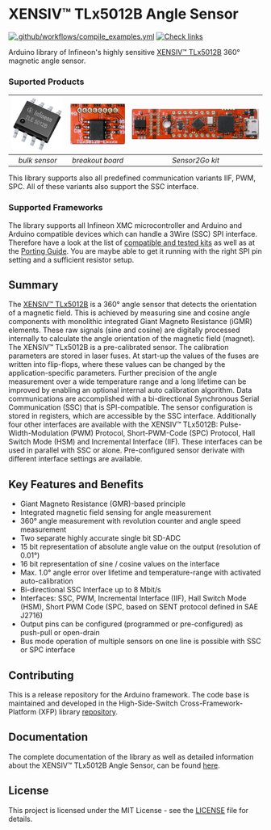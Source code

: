 # XENSIV™ TLx5012B Angle Sensor

[![.github/workflows/compile_examples.yml](https://github.com/Infineon/arduino-xensiv-angle-sensor-tlx5012/actions/workflows/compile_examples.yml/badge.svg?branch=devops%2Frelease-lib-wflow-enable)](https://github.com/Infineon/arduino-xensiv-angle-sensor-tlx5012/actions/workflows/compile_examples.yml)
[![Check links](https://github.com/Infineon/arduino-xensiv-angle-sensor-tlx5012/actions/workflows/check_links.yml/badge.svg)](https://github.com/Infineon/arduino-xensiv-angle-sensor-tlx5012/actions/workflows/check_links.yml)

Arduino library of Infineon's highly sensitive [XENSIV™ TLx5012B](https://www.infineon.com/products/sensor/magnetic-position-sensors/angle-sensors) 360° magnetic angle sensor.

### Suported Products

| <img src="https://raw.githubusercontent.com/Infineon/xensiv-angle-sensor-tlx5012/main/docs/img/TLE_5012B_DSO-8-16_plain.png" width=150 style="background:white"> | <img src="https://raw.githubusercontent.com/Infineon/xensiv-angle-sensor-tlx5012/main/docs/img/TLE5012B_breakout.png" width=150 style="background:white"> | <img src="https://raw.githubusercontent.com/Infineon/xensiv-angle-sensor-tlx5012/main/docs/img/TLE5012B_horizontal.png" width=400 style="background:white"> |
|:--:|:--:|:--:|
| *bulk sensor* | *breakout board* | *Sensor2Go kit* 


This library supports also all predefined communication variants IIF, PWM, SPC. All of these variants also support the SSC interface.

### Supported Frameworks

The library supports all Infineon XMC microcontroller and Arduino and Arduino compatible devices which can handle a 3Wire (SSC) SPI interface. Therefore have a look at the list of [compatible and tested kits](https://xensiv-angle-sensor-tlx5012.readthedocs.io/en/latest/) as well as at the [Porting Guide](https://xensiv-angle-sensor-tlx5012.readthedocs.io/en/latest/). You are maybe able to get it running with the right SPI pin setting and a sufficient resistor setup.


## Summary
The [XENSIV™ TLx5012B](https://www.infineon.com/cms/en/product/evaluation-boards/tle5012b_e1000_ms2go/) is a 360° angle sensor that detects the orientation of a magnetic field. This is achieved by measuring sine and cosine angle components with monolithic integrated Giant Magneto Resistance (iGMR) elements. These raw signals (sine and cosine) are digitally processed internally to calculate the angle orientation of the magnetic field (magnet). The XENSIV™ TLx5012B is a pre-calibrated sensor. The calibration parameters are stored in laser fuses. At start-up the values of the fuses are written into flip-flops, where these values can be changed by the application-specific parameters. Further precision of the angle measurement over a wide temperature range and a long lifetime can be improved by enabling an optional internal auto calibration algorithm. Data communications are accomplished with a bi-directional Synchronous Serial Communication (SSC) that is SPI-compatible. The sensor configuration is stored in registers, which are accessible by the SSC interface. Additionally four other interfaces are available with the XENSIV™ TLx5012B: Pulse-Width-Modulation (PWM) Protocol, Short-PWM-Code (SPC) Protocol, Hall Switch Mode (HSM) and Incremental Interface (IIF). These interfaces can be used in parallel with SSC or alone. Pre-configured sensor derivate with different interface settings are available.

## Key Features and Benefits
* Giant Magneto Resistance (GMR)-based principle
* Integrated magnetic field sensing for angle measurement
* 360° angle measurement with revolution counter and angle speed measurement
* Two separate highly accurate single bit SD-ADC
* 15 bit representation of absolute angle value on the output (resolution of 0.01°)
* 16 bit representation of sine / cosine values on the interface
* Max. 1.0° angle error over lifetime and temperature-range with activated auto-calibration
* Bi-directional SSC Interface up to 8 Mbit/s
* Interfaces: SSC, PWM, Incremental Interface (IIF), Hall Switch Mode (HSM), Short PWM Code (SPC, based on SENT protocol defined in SAE J2716)
* Output pins can be configured (programmed or pre-configured) as push-pull or open-drain
* Bus mode operation of multiple sensors on one line is possible with SSC or SPC interface


## Contributing
This is a release repository for the Arduino framework. The code base is maintained and developed in the High-Side-Switch Cross-Framework-Platform (XFP) library [repository](https://xensiv-angle-sensor-tlx5012.readthedocs.io/en/latest/index.html).

## Documentation
The complete documentation of the library as well as detailed information about the XENSIV™ TLx5012B Angle Sensor, can be found [here](https://xensiv-angle-sensor-tlx5012.readthedocs.io/en/latest/index.html).


## License
This project is licensed under the MIT License - see the [LICENSE](LICENSE) file for details.
